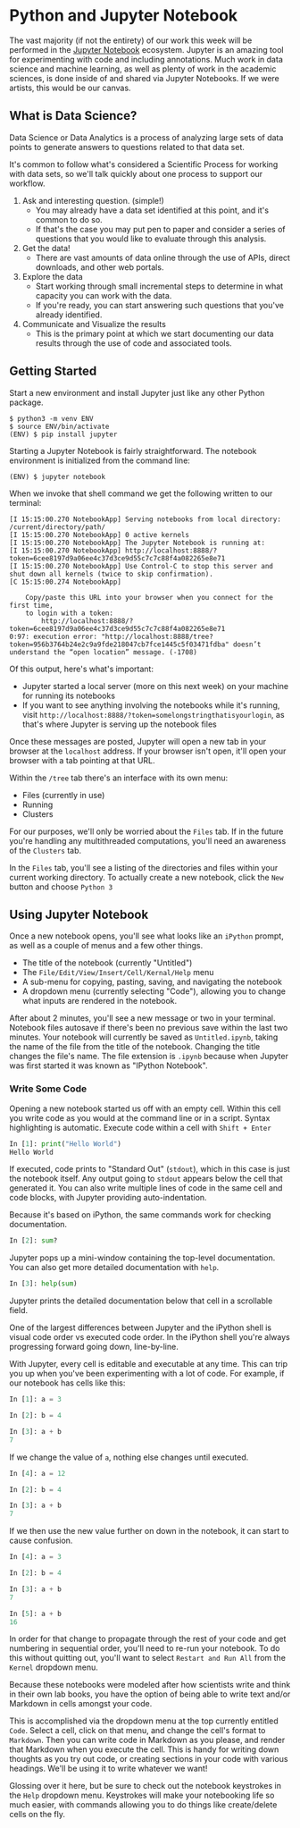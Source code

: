 # Python and Jupyter Notebook

The vast majority (if not the entirety) of our work this week will be performed in the [Jupyter Notebook](http://jupyter.org/) ecosystem.
Jupyter is an amazing tool for experimenting with code and including annotations.
Much work in data science and machine learning, as well as plenty of work in the academic sciences, is done inside of and shared via Jupyter Notebooks.
If we were artists, this would be our canvas.

## What is Data Science?
Data Science or Data Analytics is a process of analyzing large sets of data points to generate answers to questions related to that data set.

It's common to follow what's considered a Scientific Process for working with data sets, so we'll talk quickly about one process to support our workflow.
1. Ask and interesting question. (simple!)
    - You may already have a data set identified at this point, and it's common to do so.
    - If that's the case you may put pen to paper and consider a series of questions that you would like to evaluate through this analysis.
2. Get the data!
    - There are vast amounts of data online through the use of APIs, direct downloads, and other web portals.
3. Explore the data
    - Start working through small incremental steps to determine in what capacity you can work with the data.
    - If you're ready, you can start answering such questions that you've already identified.
5. Communicate and Visualize the results
    - This is the primary point at which we start documenting our data results through the use of code and associated tools.

## Getting Started
Start a new environment and install Jupyter just like any other Python package.

```
$ python3 -m venv ENV
$ source ENV/bin/activate
(ENV) $ pip install jupyter
```

Starting a Jupyter Notebook is fairly straightforward.
The notebook environment is initialized from the command line:

```
(ENV) $ jupyter notebook
```

When we invoke that shell command we get the following written to our terminal:

```
[I 15:15:00.270 NotebookApp] Serving notebooks from local directory: /current/directory/path/
[I 15:15:00.270 NotebookApp] 0 active kernels
[I 15:15:00.270 NotebookApp] The Jupyter Notebook is running at:
[I 15:15:00.270 NotebookApp] http://localhost:8888/?token=6cee8197d9a06ee4c37d3ce9d55c7c7c88f4a082265e8e71
[I 15:15:00.270 NotebookApp] Use Control-C to stop this server and shut down all kernels (twice to skip confirmation).
[C 15:15:00.274 NotebookApp]

    Copy/paste this URL into your browser when you connect for the first time,
    to login with a token:
        http://localhost:8888/?token=6cee8197d9a06ee4c37d3ce9d55c7c7c88f4a082265e8e71
0:97: execution error: "http://localhost:8888/tree?token=956b3764b24e2c9a9fde218047cb7fce1445c5f03471fdba" doesn’t understand the “open location” message. (-1708)
```

Of this output, here's what's important:

- Jupyter started a local server (more on this next week) on your machine for running its notebooks
- If you want to see anything involving the notebooks while it's running, visit `http://localhost:8888/?token=somelongstringthatisyourlogin`, as that's where Jupyter is serving up the notebook files

Once these messages are posted, Jupyter will open a new tab in your browser at the `localhost` address.
If your browser isn't open, it'll open your browser with a tab pointing at that URL.

Within the `/tree` tab there's an interface with its own menu:

- Files (currently in use)
- Running
- Clusters

For our purposes, we'll only be worried about the `Files` tab.
If in the future you're handling any multithreaded computations, you'll need an awareness of the `Clusters` tab.

In the `Files` tab, you'll see a listing of the directories and files within your current working directory.
To actually create a new notebook, click the `New` button and choose `Python 3`

## Using Jupyter Notebook

Once a new notebook opens, you'll see what looks like an `iPython` prompt, as well as a couple of menus and a few other things.

- The title of the notebook (currently "Untitled")
- The `File/Edit/View/Insert/Cell/Kernal/Help` menu
- A sub-menu for copying, pasting, saving, and navigating the notebook
- A dropdown menu (currently selecting "Code"), allowing you to change what inputs are rendered in the notebook.

After about 2 minutes, you'll see a new message or two in your terminal.
Notebook files autosave if there's been no previous save within the last two minutes.
Your notebook will currently be saved as `Untitled.ipynb`, taking the name of the file from the title of the notebook.
Changing the title changes the file's name.
The file extension is `.ipynb` because when Jupyter was first started it was known as "IPython Notebook".

### Write Some Code

Opening a new notebook started us off with an empty cell.
Within this cell you write code as you would at the command line or in a script.
Syntax highlighting is automatic.
Execute code within a cell with `Shift + Enter`

```python
In [1]: print("Hello World")
Hello World
```

If executed, code prints to "Standard Out" (`stdout`), which in this case is just the notebook itself.
Any output going to `stdout` appears below the cell that generated it.
You can also write multiple lines of code in the same cell and code blocks, with Jupyter providing auto-indentation.

Because it's based on iPython, the same commands work for checking documentation.

```python
In [2]: sum?
```

Jupyter pops up a mini-window containing the top-level documentation.
You can also get more detailed documentation with `help`.

```python
In [3]: help(sum)
```

Jupyter prints the detailed documentation below that cell in a scrollable field.

One of the largest differences between Jupyter and the iPython shell is visual code order vs executed code order.
In the iPython shell you're always progressing forward going down, line-by-line.

With Jupyter, every cell is editable and executable at any time.
This can trip you up when you've been experimenting with a lot of code.
For example, if our notebook has cells like this:

```python
In [1]: a = 3
```

```python
In [2]: b = 4
```

```python
In [3]: a + b
7
```

If we change the value of `a`, nothing else changes until executed.

```python
In [4]: a = 12
```

```python
In [2]: b = 4
```

```python
In [3]: a + b
7
```

If we then use the new value further on down in the notebook, it can start to cause confusion.

```python
In [4]: a = 3
```

```python
In [2]: b = 4
```

```python
In [3]: a + b
7
```

```python
In [5]: a + b
16
```

In order for that change to propagate through the rest of your code and get numbering in sequential order, you'll need to re-run your notebook.
To do this without quitting out, you'll want to select `Restart and Run All` from the `Kernel` dropdown menu.

Because these notebooks were modeled after how scientists write and think in their own lab books, you have the option of being able to write text and/or Markdown in cells amongst your code.

This is accomplished via the dropdown menu at the top currently entitled `Code`.
Select a cell, click on that menu, and change the cell's format to `Markdown`.
Then you can write code in Markdown as you please, and render that Markdown when you execute the cell.
This is handy for writing down thoughts as you try out code, or creating sections in your code with various headings.
We'll be using it to write whatever we want!

Glossing over it here, but be sure to check out the notebook keystrokes in the `Help` dropdown menu.
Keystrokes will make your notebooking life so much easier, with commands allowing you to do things like create/delete cells on the fly.
